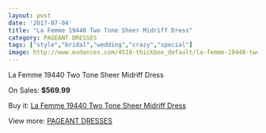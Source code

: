 ```yaml
---
layout: post
date: '2017-07-04'
title: "La Femme 19440 Two Tone Sheer Midriff Dress"
category: PAGEANT DRESSES
tags: ["style","bridal","wedding","crazy","special"]
image: http://www.eudances.com/4510-thickbox_default/la-femme-19440-two-tone-sheer-midriff-dress.jpg
---
```

La Femme 19440 Two Tone Sheer Midriff Dress

On Sales: **$569.99**
<a href="https://www.eudances.com/en/pageant-dresses/1506-la-femme-19440-two-tone-sheer-midriff-dress.html"><amp-img layout="responsive" width="600" height="600" src="//www.eudances.com/4510-thickbox_default/la-femme-19440-two-tone-sheer-midriff-dress.jpg" alt="La Femme 19440 Two Tone Sheer Midriff Dress 0" /></a>
<a href="https://www.eudances.com/en/pageant-dresses/1506-la-femme-19440-two-tone-sheer-midriff-dress.html"><amp-img layout="responsive" width="600" height="600" src="//www.eudances.com/4511-thickbox_default/la-femme-19440-two-tone-sheer-midriff-dress.jpg" alt="La Femme 19440 Two Tone Sheer Midriff Dress 1" /></a>

Buy it: [La Femme 19440 Two Tone Sheer Midriff Dress](https://www.eudances.com/en/pageant-dresses/1506-la-femme-19440-two-tone-sheer-midriff-dress.html "La Femme 19440 Two Tone Sheer Midriff Dress")

View more: [PAGEANT DRESSES](https://www.eudances.com/en/16-pageant-dresses "PAGEANT DRESSES")